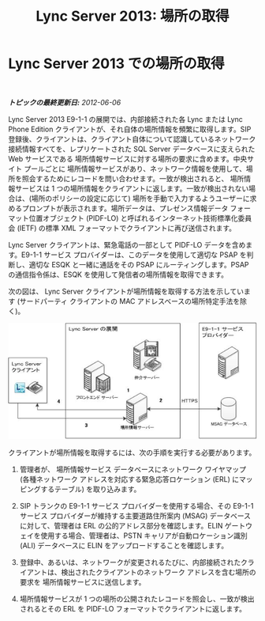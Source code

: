 ﻿---
title: 'Lync Server 2013: 場所の取得'
TOCTitle: 場所の取得
ms:assetid: 9bf069aa-d240-4d95-be3a-e795537f8e70
ms:mtpsurl: https://technet.microsoft.com/ja-jp/library/JJ205110(v=OCS.15)
ms:contentKeyID: 48272969
ms.date: 05/19/2016
mtps_version: v=OCS.15
ms.translationtype: HT
---

# Lync Server 2013 での場所の取得

 

_**トピックの最終更新日:** 2012-06-06_

Lync Server 2013 E9-1-1 の展開では、内部接続された各 Lync または Lync Phone Edition クライアントが、それ自体の場所情報を頻繁に取得します。SIP 登録後、クライアントは、クライアント自体について認識しているネットワーク接続情報すべてを、レプリケートされた SQL Server データベースに支えられた Web サービスである 場所情報サービスに対する場所の要求に含めます。中央サイト プールごとに 場所情報サービスがあり、ネットワーク情報を使用して、場所を照会するためにレコードを問い合わせます。一致が検出されると、 場所情報サービスは 1 つの場所情報をクライアントに返します。一致が検出されない場合は、(場所のポリシーの設定に応じて) 場所を手動で入力するようユーザーに求めるプロンプトが表示されます。場所データは、プレゼンス情報データ フォーマット位置オブジェクト (PIDF-LO) と呼ばれるインターネット技術標準化委員会 (IETF) の標準 XML フォーマットでクライアントに再び送信されます。

Lync Server クライアントは、緊急電話の一部として PIDF-LO データを含めます。E9-1-1 サービス プロバイダーは、このデータを使用して適切な PSAP を判断し、適切な ESQK と一緒に通話をその PSAP にルーティングします。PSAP の通信指令係は、ESQK を使用して発信者の場所情報を取得できます。

次の図は、 Lync Server クライアントが場所情報を取得する方法を示しています (サードパーティ クライアントの MAC アドレスベースの場所特定手法を除く)。

![クライアントが場所を取得する方法の図](images/JJ205110.4438f5fc-f1b2-444b-8565-09035363ed43(OCS.15).jpg "クライアントが場所を取得する方法の図")

クライアントが場所情報を取得するには、次の手順を実行する必要があります。

1.  管理者が、 場所情報サービス データベースにネットワーク ワイヤマップ (各種ネットワーク アドレスを対応する緊急応答ロケーション (ERL) にマッピングするテーブル) を取り込みます。

2.  SIP トランクの E9-1-1 サービス プロバイダーを使用する場合、その E9-1-1 サービス プロバイダーが維持する主要道路住所案内 (MSAG) データベースに対して、管理者は ERL の公的アドレス部分を確認します。ELIN ゲートウェイを使用する場合、管理者は、PSTN キャリアが自動ロケーション識別 (ALI) データベースに ELIN をアップロードすることを確認します。

3.  登録中、あるいは、ネットワークが変更されるたびに、内部接続されたクライアントは、検出されたクライアントのネットワーク アドレスを含む場所の要求を 場所情報サービスに送信します。

4.  場所情報サービスが 1 つの場所の公開されたレコードを照会し、一致が検出されるとその ERL を PIDF-LO フォーマットでクライアントに返します。

